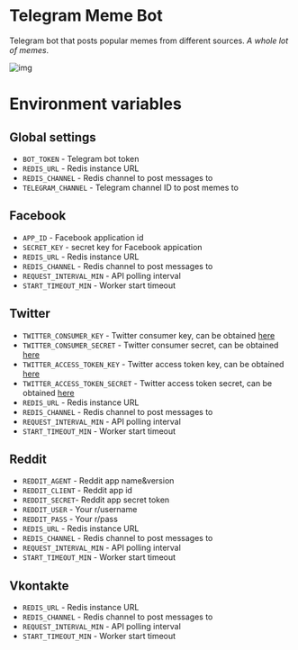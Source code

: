 # Telegram Meme Bot
Telegram bot that posts popular memes from different sources.
_A whole lot of memes_.

![img](https://cs5.pikabu.ru/images/previews_comm/2015-12_3/1450010981152156326.jpg)


# Environment variables
## Global settings
- `BOT_TOKEN` - Telegram bot token
- `REDIS_URL` - Redis instance URL 
- `REDIS_CHANNEL` - Redis channel to post messages to
- `TELEGRAM_CHANNEL` - Telegram channel ID to post memes to 

## Facebook
- `APP_ID` - Facebook application id
- `SECRET_KEY` - secret key for Facebook appication
- `REDIS_URL` - Redis instance URL
- `REDIS_CHANNEL` - Redis channel to post messages to
- `REQUEST_INTERVAL_MIN` - API polling interval
- `START_TIMEOUT_MIN` - Worker start timeout 

## Twitter
- `TWITTER_CONSUMER_KEY` - Twitter consumer key, can be obtained [here](https://apps.twitter.com)
- `TWITTER_CONSUMER_SECRET` - Twitter consumer secret, can be obtained [here](https://apps.twitter.com)
- `TWITTER_ACCESS_TOKEN_KEY` - Twitter access token key, can be obtained [here](https://apps.twitter.com)
- `TWITTER_ACCESS_TOKEN_SECRET` - Twitter access token secret, can be obtained [here](https://apps.twitter.com)
- `REDIS_URL` - Redis instance URL
- `REDIS_CHANNEL` - Redis channel to post messages to
- `REQUEST_INTERVAL_MIN` - API polling interval
- `START_TIMEOUT_MIN` - Worker start timeout

## Reddit

- `REDDIT_AGENT` - Reddit app name&version
- `REDDIT_CLIENT` - Reddit app id
- `REDDIT_SECRET`- Reddit app secret token
- `REDDIT_USER` - Your r/username
- `REDDIT_PASS` - Your r/pass   
- `REDIS_URL` - Redis instance URL 
- `REDIS_CHANNEL` - Redis channel to post messages to
- `REQUEST_INTERVAL_MIN` - API polling interval
- `START_TIMEOUT_MIN` - Worker start timeout

## Vkontakte

- `REDIS_URL` - Redis instance URL
- `REDIS_CHANNEL` - Redis channel to post messages to
- `REQUEST_INTERVAL_MIN` - API polling interval
- `START_TIMEOUT_MIN` - Worker start timeout